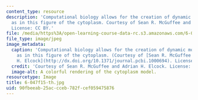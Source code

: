 ```yaml
---
content_type: resource
description: 'Computational biology allows for the creation of dynamic molecular models,
  as in this figure of the cytoplasm. Courtesy of Sean R. McGuffee and Adrian H. Elcock.
  License: CC BY.'
file: /media/https%3A/open-learning-course-data-rc.s3.amazonaws.com/6-047-computational-biology-fall-2015/90fbeeab25accceb782fcef059475876_6-047f15-th.jpg
file_type: image/jpeg
image_metadata:
  caption: 'Computational biology allows for the creation of dynamic molecular models,
    as in this figure of the cytoplasm. (Courtesy of [Sean R. McGuffee and Adrian
    H. Elcock](http://dx.doi.org/10.1371/journal.pcbi.1000694). License: CC BY.)'
  credit: 'Courtesy of Sean R. McGuffee and Adrian H. Elcock. License: CC BY.'
  image-alt: A colorful rendering of the cytoplasm model.
resourcetype: Image
title: 6-047f15-th.jpg
uid: 90fbeeab-25ac-cceb-782f-cef059475876
---
```

